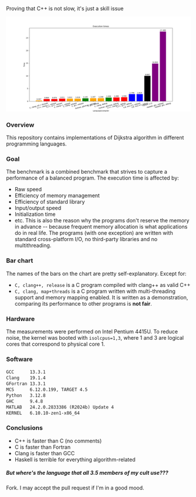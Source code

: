 Proving that C++ is not slow, it's just a skill issue

![Bar chart with executions times](benchmark.png "Execution times")

### Overview
This repository contains implementations of Dijkstra algorithm in different programming languages.

### Goal
The benchmark is a combined benchmark that strives to capture a performance of a balanced program. The execution time is affected by:
 - Raw speed
 - Efficiency of memory management
 - Efficiency of standard library
 - Input/output speed
 - Initialization time
 - etc.
This is also the reason why the programs don't reserve the memory in advance -- because frequent memory allocation is what applications do in real life. The programs (with one exception) are written with standard cross-platform I/O, no third-party libraries and no multithreading.

### Bar chart
The names of the bars on the chart are pretty self-explanatory. Except for:
 - `C, clang++, release` is a C program compiled with clang++ as valid C++
 - `C, clang, map+threads` is a C program written with multi-threading support and memory mapping enabled. It is written as a demonstration, comparing its performance to other programs is **not fair**.

### Hardware
The measurements were performed on Intel Pentium 4415U. To reduce noise, the kernel was booted with `isolcpus=1,3`, where 1 and 3 are logical cores that correspond to physical core 1.

### Software
```
GCC      13.3.1
Clang    19.1.4
GFortran 13.3.1
MCS      6.12.0.199, TARGET 4.5
Python   3.12.8
GHC      9.4.8
MATLAB   24.2.0.2833386 (R2024b) Update 4
KERNEL   6.10.10-zen1-x86_64
```

### Conclusions
 - C++ is faster than C (no comments)
 - C is faster than Fortran
 - Clang is faster than GCC
 - Haskell is terrible for everything algorithm-related

##### But where's the language that all 3.5 members of my cult use???
Fork. I may accept the pull request if I'm in a good mood.